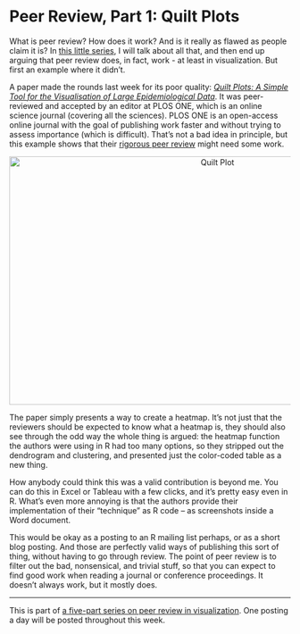 # Peer Review, Part 1: Quilt Plots

What is peer review? How does it work? And is it really as flawed as people claim it is? In <a href="/tag/peer-review">this little series</a>, I will talk about all that, and then end up arguing that peer review does, in fact, work - at least in visualization. But first an example where it didn’t.

A paper made the rounds last week for its poor quality: <a href="http://www.plosone.org/article/info%3Adoi%2F10.1371%2Fjournal.pone.0085047"><em>Quilt Plots: A Simple Tool for the Visualisation of Large Epidemiological Data</em></a>. It was peer-reviewed and accepted by an editor at PLOS ONE, which is an online science journal (covering all the sciences). PLOS ONE is an open-access online journal with the goal of publishing work faster and without trying to assess importance (which is difficult). That’s not a bad idea in principle, but this example shows that their <a href="http://www.plosone.org/static/information">rigorous peer review</a> might need some work.

<p align="center"><img class="aligncenter size-medium wp-image-3065" alt="Quilt Plot" src="https://media.eagereyes.org/wp-content/uploads/2014/01/quilt-plot.png" width="730" height="445" /></p>

The paper simply presents a way to create a heatmap. It’s not just that the reviewers should be expected to know what a heatmap is, they should also see through the odd way the whole thing is argued: the heatmap function the authors were using in R had too many options, so they stripped out the dendrogram and clustering, and presented just the color-coded table as a new thing.

How anybody could think this was a valid contribution is beyond me. You can do this in Excel or Tableau with a few clicks, and it’s pretty easy even in R. What’s even more annoying is that the authors provide their implementation of their “technique” as R code – as screenshots inside a Word document.

This would be okay as a posting to an R mailing list perhaps, or as a short blog posting. And those are perfectly valid ways of publishing this sort of thing, without having to go through review. The point of peer review is to filter out the bad, nonsensical, and trivial stuff, so that you can expect to find good work when reading a journal or conference proceedings. It doesn’t always work, but it mostly does.

<hr />

This is part of <a href="/section/series/peer-review">a five-part series on peer review in visualization</a>. One posting a day will be posted throughout this week.
